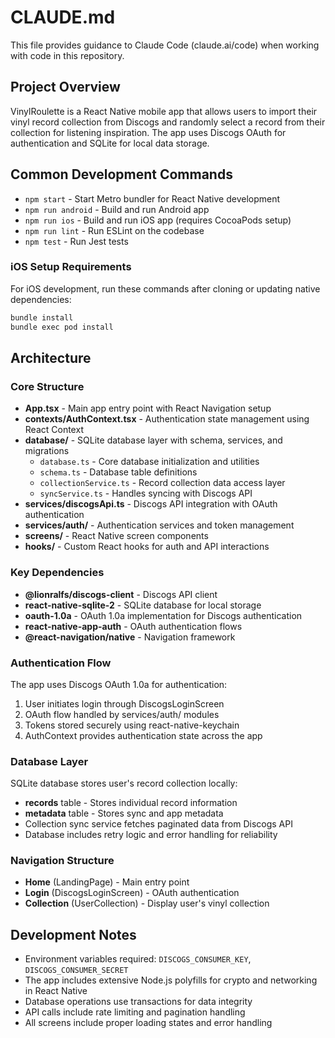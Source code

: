 # CLAUDE.md

This file provides guidance to Claude Code (claude.ai/code) when working with code in this repository.

## Project Overview

VinylRoulette is a React Native mobile app that allows users to import their vinyl record collection from Discogs and randomly select a record from their collection for listening inspiration. The app uses Discogs OAuth for authentication and SQLite for local data storage.

## Common Development Commands

- `npm start` - Start Metro bundler for React Native development
- `npm run android` - Build and run Android app
- `npm run ios` - Build and run iOS app (requires CocoaPods setup)
- `npm run lint` - Run ESLint on the codebase
- `npm test` - Run Jest tests

### iOS Setup Requirements

For iOS development, run these commands after cloning or updating native dependencies:

```bash
bundle install
bundle exec pod install
```

## Architecture

### Core Structure

- **App.tsx** - Main app entry point with React Navigation setup
- **contexts/AuthContext.tsx** - Authentication state management using React Context
- **database/** - SQLite database layer with schema, services, and migrations
  - `database.ts` - Core database initialization and utilities
  - `schema.ts` - Database table definitions
  - `collectionService.ts` - Record collection data access layer
  - `syncService.ts` - Handles syncing with Discogs API
- **services/discogsApi.ts** - Discogs API integration with OAuth authentication
- **services/auth/** - Authentication services and token management
- **screens/** - React Native screen components
- **hooks/** - Custom React hooks for auth and API interactions

### Key Dependencies

- **@lionralfs/discogs-client** - Discogs API client
- **react-native-sqlite-2** - SQLite database for local storage
- **oauth-1.0a** - OAuth 1.0a implementation for Discogs authentication
- **react-native-app-auth** - OAuth authentication flows
- **@react-navigation/native** - Navigation framework

### Authentication Flow

The app uses Discogs OAuth 1.0a for authentication:

1. User initiates login through DiscogsLoginScreen
2. OAuth flow handled by services/auth/ modules
3. Tokens stored securely using react-native-keychain
4. AuthContext provides authentication state across the app

### Database Layer

SQLite database stores user's record collection locally:

- **records** table - Stores individual record information
- **metadata** table - Stores sync and app metadata
- Collection sync service fetches paginated data from Discogs API
- Database includes retry logic and error handling for reliability

### Navigation Structure

- **Home** (LandingPage) - Main entry point
- **Login** (DiscogsLoginScreen) - OAuth authentication
- **Collection** (UserCollection) - Display user's vinyl collection

## Development Notes

- Environment variables required: `DISCOGS_CONSUMER_KEY`, `DISCOGS_CONSUMER_SECRET`
- The app includes extensive Node.js polyfills for crypto and networking in React Native
- Database operations use transactions for data integrity
- API calls include rate limiting and pagination handling
- All screens include proper loading states and error handling
